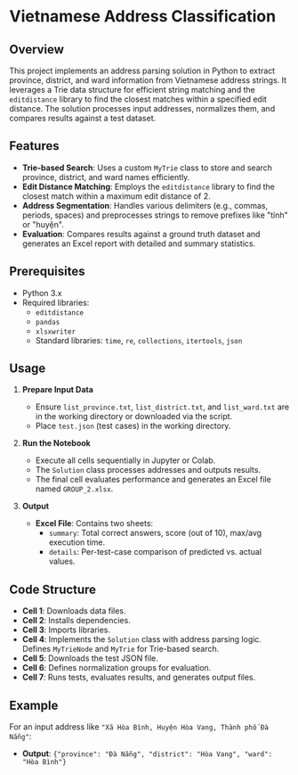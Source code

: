 # Vietnamese Address Classification

## Overview
This project implements an address parsing solution in Python to extract province, district, and ward information from Vietnamese address strings. It leverages a Trie data structure for efficient string matching and the `editdistance` library to find the closest matches within a specified edit distance. The solution processes input addresses, normalizes them, and compares results against a test dataset.

## Features
- **Trie-based Search**: Uses a custom `MyTrie` class to store and search province, district, and ward names efficiently.
- **Edit Distance Matching**: Employs the `editdistance` library to find the closest match within a maximum edit distance of 2.
- **Address Segmentation**: Handles various delimiters (e.g., commas, periods, spaces) and preprocesses strings to remove prefixes like "tỉnh" or "huyện".
- **Evaluation**: Compares results against a ground truth dataset and generates an Excel report with detailed and summary statistics.

## Prerequisites
- Python 3.x
- Required libraries:
  - `editdistance`
  - `pandas`
  - `xlsxwriter`
  - Standard libraries: `time`, `re`, `collections`, `itertools`, `json`


## Usage
1. **Prepare Input Data**
   - Ensure `list_province.txt`, `list_district.txt`, and `list_ward.txt` are in the working directory or downloaded via the script.
   - Place `test.json` (test cases) in the working directory.

2. **Run the Notebook**
   - Execute all cells sequentially in Jupyter or Colab.
   - The `Solution` class processes addresses and outputs results.
   - The final cell evaluates performance and generates an Excel file named `GROUP_2.xlsx`.

4. **Output**
   - **Excel File**: Contains two sheets:
     - `summary`: Total correct answers, score (out of 10), max/avg execution time.
     - `details`: Per-test-case comparison of predicted vs. actual values.

## Code Structure
- **Cell 1**: Downloads data files.
- **Cell 2**: Installs dependencies.
- **Cell 3**: Imports libraries.
- **Cell 4**: Implements the `Solution` class with address parsing logic. Defines `MyTrieNode` and `MyTrie` for Trie-based search.
- **Cell 5**: Downloads the test JSON file.
- **Cell 6**: Defines normalization groups for evaluation.
- **Cell 7**: Runs tests, evaluates results, and generates output files.

## Example
For an input address like `"Xã Hòa Bình, Huyện Hòa Vang, Thành phố Đà Nẵng"`:
- **Output**: `{"province": "Đà Nẵng", "district": "Hòa Vang", "ward": "Hòa Bình"}`